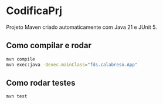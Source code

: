 # CodificaPrj

Projeto Maven criado automaticamente com Java 21 e JUnit 5.

## Como compilar e rodar

```bash
mvn compile
mvn exec:java -Dexec.mainClass="fds.calabreso.App"
```

## Como rodar testes

```bash
mvn test
```

